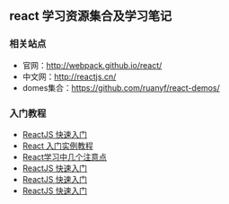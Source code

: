 ## react 学习资源集合及学习笔记

### 相关站点
* 官网：http://webpack.github.io/react/
* 中文网：http://reactjs.cn/
* domes集合：https://github.com/ruanyf/react-demos/

### 入门教程
* [ReactJS 快速入门](https://segmentfault.com/a/1190000002559219)
* [React 入门实例教程](http://www.ruanyifeng.com/blog/2015/03/react.html)
* [React学习中几个注意点](http://www.css88.com/archives/5600)
* [ReactJS 快速入门](https://segmentfault.com/a/1190000002559219)
* [ReactJS 快速入门](https://segmentfault.com/a/1190000002559219)
* [ReactJS 快速入门](https://segmentfault.com/a/1190000002559219)
